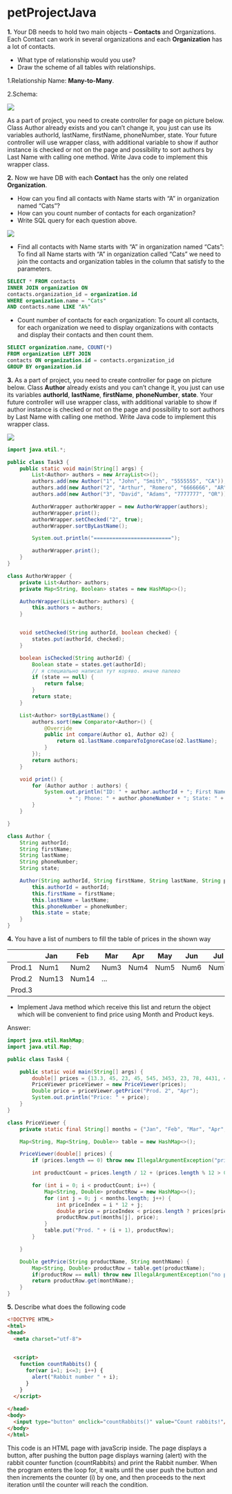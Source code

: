 # petProjectJava

**1.** Your DB needs to hold two main objects – **Contacts** and
Organizations. Each Contact can work in several organizations
and each **Organization** has a lot of contacts.
- What type of relationship would you use?
- Draw the scheme of all tables with relationships.

1.Relationship Name: **Many-to-Many**.

2.Schema:


![](/images/Schema1.png)



As a part of project, you need to create controller for page on picture below.
Class Author already exists and you can’t change it, you just can use its
variables authorId, lastName,
firstName, phoneNumber, state.
Your future controller will use
wrapper class, with additional
variable to show if author instance
is checked or not on the page and
possibility to sort authors by Last
Name with calling one method.
Write Java code to implement this
wrapper class.

**2.** Now we have DB with each **Contact** has the only one related
**Organization**.
- How can you find all contacts with Name starts with “A” in
organization named “Cats”?
- How can you count number of contacts for each organization?
- Write SQL query for each question above.


![](/images/schema2.png)


- Find all contacts with Name starts with “A” in organization
named “Cats”:
To find all Name starts with “A” in organization called
“Cats” we need to join the contacts and organization tables in
the column that satisfy to the parameters.

```SQL
SELECT * FROM contacts
INNER JOIN organization ON
contacts.organization_id = organization.id
WHERE organization.name = "Cats"
AND contacts.name LIKE "A%"
```

- Count number of contacts for each organization:
To count all contacts, for each organization we need to
display organizations with contacts and display their contacts
and then count them.

```SQL 
SELECT organization.name, COUNT(*)
FROM organization LEFT JOIN
contacts ON organization.id = contacts.organization_id
GROUP BY organization.id
```

**3.** As a part of project, you need to create controller for page on
picture below. Class **Author** already exists and you can’t change
it, you just can use its
variables **authorId**,
**lastName**, **firstName**,
**phoneNumber**, **state**. Your
future controller will use
wrapper class, with
additional variable to show if
author instance is checked or
not on the page and
possibility to sort authors by
Last Name with calling one
method. Write Java code to
implement this wrapper
class.

![](/images/image.jpeg)

```Java
import java.util.*;

public class Task3 {
    public static void main(String[] args) {
        List<Author> authors = new ArrayList<>();
        authors.add(new Author("1", "John", "Smith", "5555555", "CA"));
        authors.add(new Author("2", "Arthur", "Romero", "6666666", "AR"));
        authors.add(new Author("3", "David", "Adams", "7777777", "OR"));

        AuthorWrapper authorWrapper = new AuthorWrapper(authors);
        authorWrapper.print();
        authorWrapper.setChecked("2", true);
        authorWrapper.sortByLastName();

        System.out.println("=========================");

        authorWrapper.print();
    }
}

class AuthorWrapper {
    private List<Author> authors;
    private Map<String, Boolean> states = new HashMap<>();

    AuthorWrapper(List<Author> authors) {
        this.authors = authors;
    }


    void setChecked(String authorId, boolean checked) {
        states.put(authorId, checked);
    }

    boolean isChecked(String authorId) {
        Boolean state = states.get(authorId);
        // я специально написал тут коряво. иначе палево
        if (state == null) {
            return false;
        }
        return state;
    }

    List<Author> sortByLastName() {
        authors.sort(new Comparator<Author>() {
            @Override
            public int compare(Author o1, Author o2) {
                return o1.lastName.compareToIgnoreCase(o2.lastName);
            }
        });
        return authors;
    }

    void print() {
        for (Author author : authors) {
            System.out.println("ID: " + author.authorId + "; First Name: " + author.firstName + "; Last Name: " + author.lastName
                    + "; Phone: " + author.phoneNumber + "; State: " + author.state + "; Checked: " + isChecked(author.authorId));
        }
    }

}

class Author {
    String authorId;
    String firstName;
    String lastName;
    String phoneNumber;
    String state;

    Author(String authorId, String firstName, String lastName, String phoneNumber, String state) {
        this.authorId = authorId;
        this.firstName = firstName;
        this.lastName = lastName;
        this.phoneNumber = phoneNumber;
        this.state = state;
    }
}
```

**4.** You have a list of numbers to fill the table of prices in the shown
way


|  |Jan   |Feb   |Mar   |Apr   |May   |Jun   |Jul   |Aug   |Sep   |Oct   |Nov   |Dec
| ------ | --- | --- | --- | --- | --- | --- | --- | --- | --- | --- | --- | ---
| Prod.1 |Num1|Num2|Num3|Num4|Num5|Num6|Num7|Num8|Num9|Num10|Num11|Num12
| Prod.2 |Num13|Num14|...||||||||
| Prod.3 |||||||||||



  - Implement Java method which receive this list and return the
object which will be convenient to find price using Month and
Product keys.

Answer:



```Java
import java.util.HashMap;
import java.util.Map;

public class Task4 {

    public static void main(String[] args) {
        double[] prices = {13.3, 45, 23, 45, 545, 3453, 23, 78, 4431, 4554, 55, 909, 234, 84, 34};
        PriceViewer priceViewer = new PriceViewer(prices);
        Double price = priceViewer.getPrice("Prod. 2", "Apr");
        System.out.println("Price: " + price);
    }
}

class PriceViewer {
    private static final String[] months = {"Jan", "Feb", "Mar", "Apr", "May", "Jun", "Jul", "Aug", "Sep", "Oct", "Nov", "Dec"};

    Map<String, Map<String, Double>> table = new HashMap<>();

    PriceViewer(double[] prices) {
        if (prices.length == 0) throw new IllegalArgumentException("prices array length must be > 0");

        int productCount = prices.length / 12 + (prices.length % 12 > 0 ? 1 : 0);

        for (int i = 0; i < productCount; i++) {
            Map<String, Double> productRow = new HashMap<>();
            for (int j = 0; j < months.length; j++) {
                int priceIndex = i * 12 + j;
                double price = priceIndex < prices.length ? prices[priceIndex] : 0;
                productRow.put(months[j], price);
            }
            table.put("Prod. " + (i + 1), productRow);
        }

    }

    Double getPrice(String productName, String monthName) {
        Map<String, Double> productRow = table.get(productName);
        if(productRow == null) throw new IllegalArgumentException("no product with name " + productName);
        return productRow.get(monthName);
    }
}
```


**5.** Describe what does the following code

```HTML
<!DOCTYPE HTML>
<html>
<head>
  <meta charset="utf-8">

  
  <script>
    function countRabbits() {
      for(var i=1; i<=3; i++) {
        alert("Rabbit number " + i);
      }
    }
  </script>
  
</head>
<body>
  <input type="button" onclick="countRabbits()" value="Count rabbits!"/>
</body>
</html>
```

  This code is an HTML page with javaScrip inside. The page
displays a button, after pushing the button page displays
warning (alert) with the rabbit counter function (countRabbits)
and print the Rabbit number. When the program enters the loop
for, it waits until the user push the button and then increments
the counter (i) by one, and then proceeds to the next iteration
until the counter will reach the condition.

